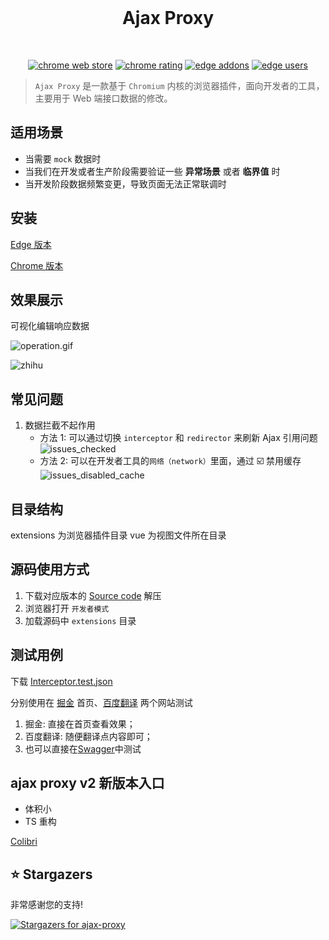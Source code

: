 <br>

<p align="center">
<h1 align="center">Ajax Proxy</h1>
</p>

<br>

<p align="center">
<a href="https://chrome.google.com/webstore/detail/ajax-proxy/jbikjaejnjfbloojafllmdiknfndgljo" target="__blank"><img src="https://img.shields.io/chrome-web-store/v/jbikjaejnjfbloojafllmdiknfndgljo.svg?logo=Google%20Chrome&logoColor=white&color=red&style=flat-square" alt="chrome web store"></a>
<a href="https://chrome.google.com/webstore/detail/ajax-proxy/jbikjaejnjfbloojafllmdiknfndgljo" target="__blank"><img src="https://img.shields.io/chrome-web-store/stars/jbikjaejnjfbloojafllmdiknfndgljo.svg?logo=Google%20Chrome&logoColor=white&color=red&style=flat-square" alt="chrome rating"></a>
<!-- Temporary badges for edge -->
<a href="https://microsoftedge.microsoft.com/addons/detail/ajax-proxy/iladajdkobpmadjfpeginhngnneaoefi" target="__blank"><img src="https://img.shields.io/badge/dynamic/json?label=edge%20add-on&style=flat-square&prefix=v&query=%24.version&url=https%3A%2F%2Fmicrosoftedge.microsoft.com%2Faddons%2Fgetproductdetailsbycrxid%2Filadajdkobpmadjfpeginhngnneaoefi" alt="edge addons"></a>
<a href="https://microsoftedge.microsoft.com/addons/detail/ajax-proxy/iladajdkobpmadjfpeginhngnneaoefi" target="__blank"><img src="https://img.shields.io/badge/dynamic/json?label=users&style=flat-square&query=%24.activeInstallCount&url=https%3A%2F%2Fmicrosoftedge.microsoft.com%2Faddons%2Fgetproductdetailsbycrxid%2Filadajdkobpmadjfpeginhngnneaoefi" alt="edge users"></a>
</p>

> `Ajax Proxy` 是一款基于 `Chromium` 内核的浏览器插件，面向开发者的工具，主要用于 Web 端接口数据的修改。

## 适用场景

- 当需要 `mock` 数据时
- 当我们在开发或者生产阶段需要验证一些 **异常场景** 或者 **临界值** 时
- 当开发阶段数据频繁变更，导致页面无法正常联调时
<!-- - 当 ... ... -->

<!-- 原始项目已迁移 _main-history-20220127_ -->

## 安装

[Edge 版本](https://microsoftedge.microsoft.com/addons/detail/ajax-proxy/iladajdkobpmadjfpeginhngnneaoefi)

[Chrome 版本](https://chrome.google.com/webstore/detail/ajax-proxy/jbikjaejnjfbloojafllmdiknfndgljo)

## 效果展示

可视化编辑响应数据

<!-- ![interceptor](https://github.com/g0ngjie/ajax-proxy/wiki/images/interceptor-1.png) -->

![operation.gif](media/operation.gif)

![zhihu](https://github.com/g0ngjie/ajax-proxy/wiki/images/zhihu-ajaxproxy.png)

## 常见问题

1. 数据拦截不起作用
   - 方法 1: 可以通过切换 `interceptor` 和 `redirector` 来刷新 Ajax 引用问题
     ![issues_checked](https://github.com/g0ngjie/ajax-proxy/wiki/images/issues_checked.png)
   - 方法 2: 可以在开发者工具的`网络（network）`里面，通过 ☑️ 禁用缓存
     ![issues_disabled_cache](https://github.com/g0ngjie/ajax-proxy/wiki/images/issues_disabled_cache.png)

## 目录结构

extensions 为浏览器插件目录
vue 为视图文件所在目录

## 源码使用方式

1. 下载对应版本的 [Source code](https://github.com/g0ngjie/ajax-proxy/releases) 解压
2. 浏览器打开 `开发者模式`
3. 加载源码中 `extensions` 目录

## 测试用例

下载 [Interceptor.test.json](https://github.com/g0ngjie/ajax-proxy/blob/main/Interceptor.test.json)

分别使用在 [掘金](https://juejin.cn/) 首页、[百度翻译](https://fanyi.baidu.com/) 两个网站测试

1. 掘金: 直接在首页查看效果；
2. 百度翻译: 随便翻译点内容即可；
3. 也可以直接在[Swagger](https://petstore.swagger.io/)中测试

## ajax proxy v2 新版本入口

- 体积小
- TS 重构

[Colibri](https://github.com/g0ngjie/colibri)

## ⭐ Stargazers

非常感谢您的支持!

[![Stargazers for ajax-proxy](https://reporoster.com/stars/g0ngjie/ajax-proxy)](https://github.com/g0ngjie/ajax-proxy/stargazers)
